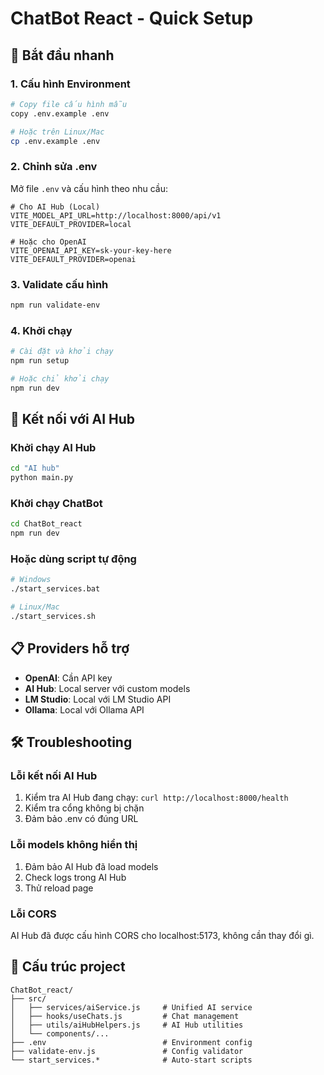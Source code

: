 # ChatBot React - Quick Setup

## 🚀 Bắt đầu nhanh

### 1. Cấu hình Environment
```bash
# Copy file cấu hình mẫu
copy .env.example .env

# Hoặc trên Linux/Mac
cp .env.example .env
```

### 2. Chỉnh sửa .env
Mở file `.env` và cấu hình theo nhu cầu:

```env
# Cho AI Hub (Local)
VITE_MODEL_API_URL=http://localhost:8000/api/v1
VITE_DEFAULT_PROVIDER=local

# Hoặc cho OpenAI
VITE_OPENAI_API_KEY=sk-your-key-here
VITE_DEFAULT_PROVIDER=openai
```

### 3. Validate cấu hình
```bash
npm run validate-env
```

### 4. Khởi chạy
```bash
# Cài đặt và khởi chạy
npm run setup

# Hoặc chỉ khởi chạy
npm run dev
```

## 🔧 Kết nối với AI Hub

### Khởi chạy AI Hub
```bash
cd "AI hub"
python main.py
```

### Khởi chạy ChatBot
```bash
cd ChatBot_react
npm run dev
```

### Hoặc dùng script tự động
```bash
# Windows
./start_services.bat

# Linux/Mac
./start_services.sh
```

## 📋 Providers hỗ trợ

- **OpenAI**: Cần API key
- **AI Hub**: Local server với custom models
- **LM Studio**: Local với LM Studio API
- **Ollama**: Local với Ollama API

## 🛠️ Troubleshooting

### Lỗi kết nối AI Hub
1. Kiểm tra AI Hub đang chạy: `curl http://localhost:8000/health`
2. Kiểm tra cổng không bị chặn
3. Đảm bảo .env có đúng URL

### Lỗi models không hiển thị
1. Đảm bảo AI Hub đã load models
2. Check logs trong AI Hub
3. Thử reload page

### Lỗi CORS
AI Hub đã được cấu hình CORS cho localhost:5173, không cần thay đổi gì.

## 📁 Cấu trúc project
```
ChatBot_react/
├── src/
│   ├── services/aiService.js     # Unified AI service
│   ├── hooks/useChats.js         # Chat management
│   ├── utils/aiHubHelpers.js     # AI Hub utilities
│   └── components/...
├── .env                          # Environment config
├── validate-env.js               # Config validator
└── start_services.*              # Auto-start scripts
```
